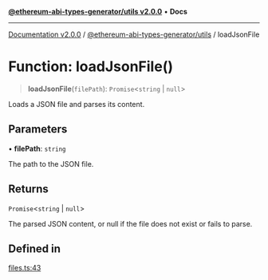 [**@ethereum-abi-types-generator/utils v2.0.0**](../README.md) • **Docs**

***

[Documentation v2.0.0](../../../packages.md) / [@ethereum-abi-types-generator/utils](../README.md) / loadJsonFile

# Function: loadJsonFile()

> **loadJsonFile**(`filePath`): `Promise`\<`string` \| `null`\>

Loads a JSON file and parses its content.

## Parameters

• **filePath**: `string`

The path to the JSON file.

## Returns

`Promise`\<`string` \| `null`\>

The parsed JSON content, or null if the file does not exist or fails to parse.

## Defined in

[files.ts:43](https://github.com/niZmosis/ethereum-abi-types-generator/blob/51c0ac8a6ea35330201860f8469daa0efc6ae8f2/packages/utils/src/files.ts#L43)

